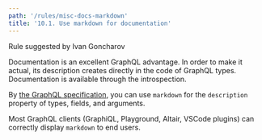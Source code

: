 ```yaml
---
path: '/rules/misc-docs-markdown'
title: '10.1. Use markdown for documentation'
---
```


Rule suggested by Ivan Goncharov

Documentation is an excellent GraphQL advantage. In order to make it actual, its description creates directly in the code of GraphQL types. Documentation is available through the introspection.

By [the GraphQL specification](https://graphql.github.io/graphql-spec/draft/#sec-Descriptions), you can use `markdown` for the `description` property of types, fields, and arguments.

Most GraphQL clients (GraphiQL, Playground, Altair, VSCode plugins) can correctly display `markdown` to end users.
